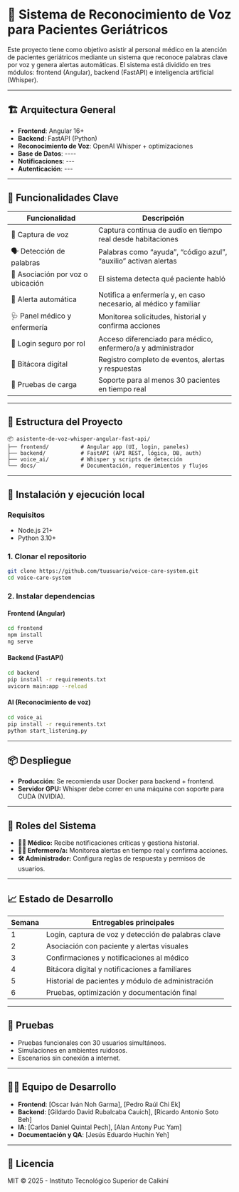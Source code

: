# 🧠 Sistema de Reconocimiento de Voz para Pacientes Geriátricos

Este proyecto tiene como objetivo asistir al personal médico en la atención de pacientes geriátricos mediante un sistema que reconoce palabras clave por voz y genera alertas automáticas. El sistema está dividido en tres módulos: frontend (Angular), backend (FastAPI) e inteligencia artificial (Whisper).

---

## 🏗️ Arquitectura General

- **Frontend**: Angular 16+
- **Backend**: FastAPI (Python)
- **Reconocimiento de Voz**: OpenAI Whisper + optimizaciones
- **Base de Datos**: ----
- **Notificaciones**: ---
- **Autenticación**: ---

---

## 🔑 Funcionalidades Clave

| Funcionalidad | Descripción |
|---------------|-------------|
| 🎤 Captura de voz | Captura continua de audio en tiempo real desde habitaciones |
| 🗣️ Detección de palabras | Palabras como “ayuda”, “código azul”, “auxilio” activan alertas |
| 🧍 Asociación por voz o ubicación | El sistema detecta qué paciente habló |
| 📣 Alerta automática | Notifica a enfermería y, en caso necesario, al médico y familiar |
| 🩺 Panel médico y enfermería | Monitorea solicitudes, historial y confirma acciones |
| 🔐 Login seguro por rol | Acceso diferenciado para médico, enfermero/a y administrador |
| 🧾 Bitácora digital | Registro completo de eventos, alertas y respuestas |
| 🧪 Pruebas de carga | Soporte para al menos 30 pacientes en tiempo real |

---

## 📁 Estructura del Proyecto

```
📦 asistente-de-voz-whisper-angular-fast-api/
├── frontend/          # Angular app (UI, login, paneles)
├── backend/           # FastAPI (API REST, lógica, DB, auth)
├── voice_ai/          # Whisper y scripts de detección
└── docs/              # Documentación, requerimientos y flujos
```

---

## 🚀 Instalación y ejecución local

### Requisitos

- Node.js 21+
- Python 3.10+

### 1. Clonar el repositorio

```bash
git clone https://github.com/tuusuario/voice-care-system.git
cd voice-care-system
```

### 2. Instalar dependencias

#### Frontend (Angular)
```bash
cd frontend
npm install
ng serve
```

#### Backend (FastAPI)
```bash
cd backend
pip install -r requirements.txt
uvicorn main:app --reload
```

#### AI (Reconocimiento de voz)
```bash
cd voice_ai
pip install -r requirements.txt
python start_listening.py
```

---

## 📦 Despliegue

- **Producción:** Se recomienda usar Docker para backend + frontend.
- **Servidor GPU:** Whisper debe correr en una máquina con soporte para CUDA (NVIDIA).

---

## 👥 Roles del Sistema

- **🧑‍⚕️ Médico:** Recibe notificaciones críticas y gestiona historial.
- **👩‍⚕️ Enfermero/a:** Monitorea alertas en tiempo real y confirma acciones.
- **🛠️ Administrador:** Configura reglas de respuesta y permisos de usuarios.

---

## 📈 Estado de Desarrollo

| Semana | Entregables principales |
|--------|-------------------------|
| 1      | Login, captura de voz y detección de palabras clave |
| 2      | Asociación con paciente y alertas visuales |
| 3      | Confirmaciones y notificaciones al médico |
| 4      | Bitácora digital y notificaciones a familiares |
| 5      | Historial de pacientes y módulo de administración |
| 6      | Pruebas, optimización y documentación final |

---

## 🧪 Pruebas

- Pruebas funcionales con 30 usuarios simultáneos.
- Simulaciones en ambientes ruidosos.
- Escenarios sin conexión a internet.

---

## 👨‍💻 Equipo de Desarrollo

- **Frontend**: [Oscar Iván Noh Garma], [Pedro Raúl Chi Ek]
- **Backend**: [Gildardo David Rubalcaba Cauich], [Ricardo Antonio Soto Beh]
- **IA**: [Carlos Daniel Quintal Pech], [Alan Antony Puc Yam]
- **Documentación y QA**: [Jesús Eduardo Huchin Yeh]

---

## 📄 Licencia

MIT © 2025 - Instituto Tecnológico Superior de Calkiní
